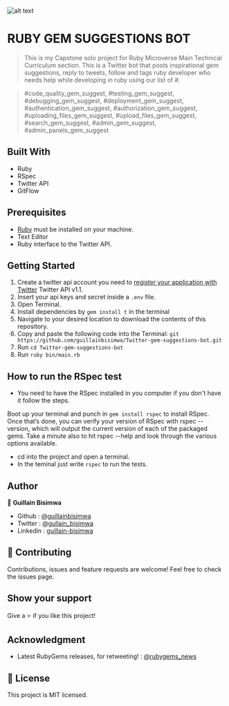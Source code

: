 ![alt text](https://camo.githubusercontent.com/3a5835d4f56c57cec85939ac345e43fef164c178/68747470733a2f2f696d672e736869656c64732e696f2f62616467652f4d6963726f76657273652d626c756576696f6c6574 "Microverse")

# RUBY GEM SUGGESTIONS BOT

> This is my Capstone solo project for Ruby Microverse Main Technical Curriculum section. This is a Twitter bot that posts inspirational gem suggestions, reply to tweets, follow and tags ruby developer who needs help while developing in ruby using our list of #.

>#code_quality_gem_suggest, #testing_gem_suggest, #debugging_gem_suggest, #deployment_gem_suggest, #authentication_gem_suggest, #authorization_gem_suggest, #uploading_files_gem_suggest, #upload_files_gem_suggest, #search_gem_suggest, #admin_gem_suggest, #admin_panels_gem_suggest


## Built With

- Ruby
- RSpec
- Twitter API
- GitFlow

## Prerequisites

- [Ruby](https://www.ruby-lang.org/en/) must be installed on your machine.
- Text Editor
- Ruby interface to the Twitter API.

## Getting Started

1. Create a twitter api account you need to [register your application with Twitter](https://apps.twitter.com/) Twitter API v1.1.
2. Insert your api keys and secret inside a `.env` file.
3. Open Terminal.
4. Install dependencies by `gem install t` in the terminal
5. Navigate to your desired location to download the contents of this repository.
6. Copy and paste the following code into the Terminal:
   `git https://github.com/guillainbisimwa/Twitter-gem-suggestions-bot.git`
7. Run `cd Twitter-gem-suggestions-bot`
8. Run `ruby bin/main.rb`

## How to run the RSpec test

- You need to have the RSpec installed in you computer if you don't have it follow the steps.

Boot up your terminal and punch in `gem install rspec` to install RSpec. Once that’s done, you can verify your version of RSpec with rspec --version, which will output the current version of each of the packaged gems. Take a minute also to hit rspec --help and look through the various options available.

- cd into the project and open a terminal.
- In the teminal just write `rspec` to run the tests.

## Author

👤 **Guillain Bisimwa**

- Github : [@guillainbisimwa](https://github.com/guillainbisimwa)
- Twitter : [@gullain_bisimwa](https://twitter.com/gullain_bisimwa)
- Linkedin : [guillain-bisimwa](https://www.linkedin.com/in/guillain-bisimwa-8a8b7a7b/)

## 🤝 Contributing

Contributions, issues and feature requests are welcome!
Feel free to check the issues page.

## Show your support

Give a ⭐️ if you like this project!

## Acknowledgment

- Latest RubyGems releases, for retweeting! : [@rubygems_news](https://twitter.com/RubygemsN)

## 📝 License

This project is MIT licensed.
